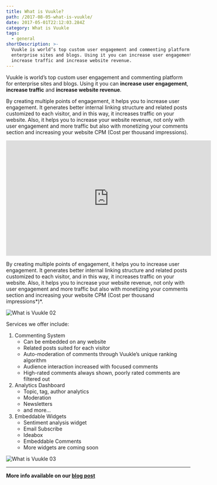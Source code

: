 ```yaml
---
title: What is Vuukle?
path: /2017-08-05-what-is-vuukle/
date: 2017-05-01T22:12:03.284Z
category: What is Vuukle
tags:
  - general
shortDescription: >-
  Vuukle is world’s top custom user engagement and commenting platform for
  enterprise sites and blogs. Using it you can increase user engagement,
  increase traffic and increase website revenue.
---
```


Vuukle is world’s top custom user engagement and commenting platform for enterprise sites and blogs. Using it you can **increase user engagement**, **increase traffic** and **increase website revenue**.

By creating multiple points of engagement, it helps you to increase user engagement. It generates better internal linking structure and related posts customized to each visitor, and in this way, it increases traffic on your website. Also, it helps you to increase your website revenue, not only with user engagement and more traffic but also with monetizing your comments section and increasing your website CPM (Cost per thousand impressions).

<iframe width="560" height="315" src="https://www.youtube.com/embed/y2Cl0hsdWI0" frameborder="0" allowfullscreen></iframe>

By creating multiple points of engagement, it helps you to increase user engagement. It generates better internal linking structure and related posts customized to each visitor, and in this way, it increases traffic on your website. Also, it helps you to increase your website revenue, not only with user engagement and more traffic but also with monetizing your comments section and increasing your website CPM (Cost per thousand impressions*)*.

![What is Vuukle 02](/img/2017-08-05-what-is-vuukle-img-2.png)

Services we offer include:

1. Commenting System
   - Can be embedded on any website
   - Related posts suited for each visitor
   - Auto-moderation of comments through Vuukle’s unique ranking algorithm
   - Audience interaction increased with focused comments
   - High-rated comments always shown, poorly rated comments are filtered out
2. Analytics Dashboard
   - Topic, tag, author analytics
   - Moderation
   - Newsletters
   - and more…
3. Embeddable Widgets
   - Sentiment analysis widget
   - Email Subscribe
   - Ideabox
   - Embeddable Comments
   - More widgets are coming soon

![What is Vuukle 03](/img/2017-08-05-what-is-vuukle-m1.png)

---

**More info available on our [blog post](http://blog.vuukle.com/what-is-vuukle/)**
